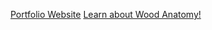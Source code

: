 <a href="leetakano.github.io">Portfolio Website</a>
<a href="leetakano.github.io/inwood">Learn about Wood Anatomy!</a>
